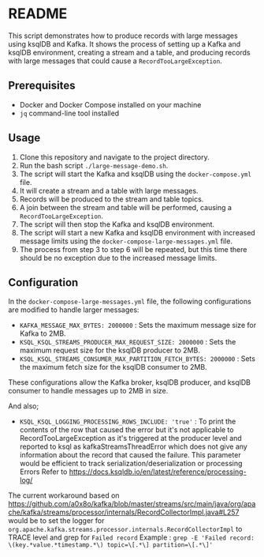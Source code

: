 # README

This script demonstrates how to produce records with large messages using ksqlDB and Kafka. It shows the process of setting up a Kafka and ksqlDB environment, creating a stream and a table, and producing records with large messages that could cause a `RecordTooLargeException`.

## Prerequisites

- Docker and Docker Compose installed on your machine
- `jq` command-line tool installed

## Usage

1. Clone this repository and navigate to the project directory.
2. Run the bash script `./large-message-demo.sh`.
3. The script will start the Kafka and ksqlDB using the `docker-compose.yml` file.
4. It will create a stream and a table with large messages.
5. Records will be produced to the stream and table topics.
6. A join between the stream and table will be performed, causing a `RecordTooLargeException`.
7. The script will then stop the Kafka and ksqlDB environment.
8. The script will start a new Kafka and ksqlDB environment with increased message limits using the `docker-compose-large-messages.yml` file.
9. The process from step 3 to step 6 will be repeated, but this time there should be no exception due to the increased message limits.

## Configuration

In the `docker-compose-large-messages.yml` file, the following configurations are modified to handle larger messages:

- `KAFKA_MESSAGE_MAX_BYTES: 2000000` : Sets the maximum message size for Kafka to 2MB.
- `KSQL_KSQL_STREAMS_PRODUCER_MAX_REQUEST_SIZE: 2000000` : Sets the maximum request size for the ksqlDB producer to 2MB.
- `KSQL_KSQL_STREAMS_CONSUMER_MAX_PARTITION_FETCH_BYTES: 2000000` : Sets the maximum fetch size for the ksqlDB consumer to 2MB.

These configurations allow the Kafka broker, ksqlDB producer, and ksqlDB consumer to handle messages up to 2MB in size.

And also;
- `KSQL_KSQL_LOGGING_PROCESSING_ROWS_INCLUDE: 'true'` : To print the contents of the row that caused the error but it's not applicable to
RecordTooLargeException as it's triggered at the producer level and reported to ksql as kafkaStreamsThreadError which does not 
give any information about the record that caused the failure. 
This parameter would be efficient to track serialization/deserialization or processing Errors 
Refer to https://docs.ksqldb.io/en/latest/reference/processing-log/

The current workaround based on https://github.com/a0x8o/kafka/blob/master/streams/src/main/java/org/apache/kafka/streams/processor/internals/RecordCollectorImpl.java#L257  would be to set the logger for `org.apache.kafka.streams.processor.internals.RecordCollectorImpl` to TRACE level and grep for `Failed record`
Example : `grep -E 'Failed record: \(key.*value.*timestamp.*\) topic=\[.*\] partition=\[.*\]'`







